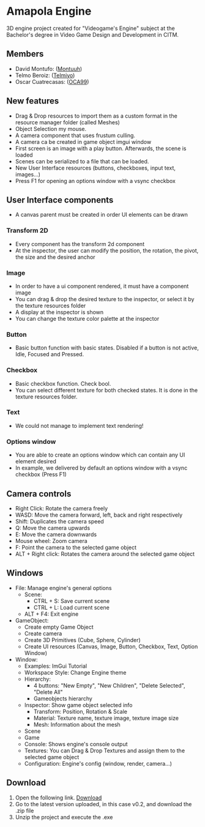 # Amapola Engine
3D engine project created for "Videogame's Engine" subject at the Bachelor's degree in Video Game Design and Development in CITM.

## Members
 - David Montufo: ([Montuuh](https://github.com/Montuuh))
 - Telmo Beroiz: ([Telmiyo](https://github.com/Telmiyo))
 - Oscar Cuatrecasas: ([OCA99](https://github.com/OCA99))

## New features

- Drag & Drop resources to import them as a custom format in the resource manager folder (called Meshes)
- Object Selection my mouse.
- A camera component that uses frustum culling.
- A camera ca be created in game object imgui window
- First screen is an image with a play button. Afterwards, the scene is loaded
- Scenes can be serialized to a file that can be loaded.
- New User Interface resources (buttons, checkboxes, input text, images...)
- Press F1 for opening an options window with a vsync checkbox

## User Interface components
- A canvas parent must be created in order UI elements can be drawn
### Transform 2D
 - Every component has the transform 2d component
 - At the inspector, the user can modify the position, the rotation, the pivot, the size and the desired anchor
### Image
 - In order to have a ui component rendered, it must have a component image
 - You can drag & drop the desired texture to the inspector, or select it by the texture resources folder
 - A display at the inspector is shown
 - You can change the texture color palette at the inspector
### Button
 - Basic button function with basic states. Disabled if a button is not active, Idle, Focused and Pressed.
### Checkbox
 - Basic checkbox function. Check bool.
 - You can select different texture for both checked states. It is done in the texture resources folder.
### Text
 - We could not manage to implement text rendering!
### Options window
 - You are able to create an options window which can contain any UI element desired
 - In example, we delivered by default an options window with a vsync checkbox (Press F1)
## Camera controls
 - Right Click: Rotate the camera freely
 - WASD: Move the camera forward, left, back and right respectively
 - Shift: Duplicates the camera speed
 - Q: Move the camera upwards
 - E: Move the camera downwards
 - Mouse wheel: Zoom camera
 - F: Point the camera to the selected game object
 - ALT + Right click: Rotates the camera around the selected game object
## Windows
 - File: Manage engine's general options
    - Scene:
      - CTRL + S: Save current scene
      - CTRL + L: Load current scene 
    - ALT + F4: Exit engine 
 - GameObject:
    - Create empty Game Object
    - Create camera
    - Create 3D Primitives (Cube, Sphere, Cylinder)
    - Create UI resources (Canvas, Image, Button, Checkbox, Text, Option Window)
 - Window:
    - Examples: ImGui Tutorial
    - Workspace Style: Change Engine theme
    - Hierarchy: 
      - 4 buttons: "New Empty", "New Children", "Delete Selected", "Delete All"
      - Gameobjects hierarchy
    - Inspector: Show game object selected info
      -   Transform: Position, Rotation & Scale
      -   Material: Texture name, texture image, texture image size
      -   Mesh: Information about the mesh
    - Scene
    - Game
    - Console: Shows engine's console output
    - Textures: You can Drag & Drop Textures and assign them to the selected game object
    - Configuration: Engine's config (window, render, camera...)
 
## Download
  1. Open the following link. [Download](https://github.com/Telmiyo/Engine3D/releases)
  2. Go to the latest version uploaded, in this case v0.2, and download the .zip file
  3. Unzip the project and execute the .exe
